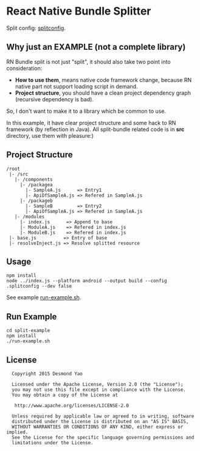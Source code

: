 # React Native Bundle Splitter

Split config: [splitconfig](./split-example/.splitconfig).

## Why just an EXAMPLE (not a complete library)

RN Bundle split is not just "split", it should also take two point into consideration:

- **How to use them**, means native code framework change, because RN native part not support loading script in demand.
- **Project structure**, you should have a clean project dependency graph (recursive dependency is bad).

So, I don't want to make it to a library which be common to use.
 
In this example, it have clear project structure and some hack to RN framework (by reflection in Java). All split-bundle related code is in **src** directory, use them with pleasure:)

## Project Structure

```
/root
 |- /src
   |- /components
     |- /packagea
       |- SampleA.js      => Entry1
       |- ApiOfSampleA.js => Refered in SampleA.js
     |- /packageb
       |- SampleB         => Entry2
       |- ApiOfSampleA.js => Refered in SampleA.js
   |- /modules 
     |- index.js      => Append to base
     |- ModuleA.js    => Refered in index.js
     |- ModuleB.js    => Refered in index.js
 |- base.js          => Entry of base
 |- resolveInject.js => Resolve splitted resource
```

## Usage

```
npm install
node ../index.js --platform android --output build --config .splitconfig --dev false
```
See example [run-example.sh](./split-example/run-example.sh).

## Run Example

```
cd split-example
npm install
./run-example.sh
```

## License

```
  Copyright 2015 Desmond Yao
  
  Licensed under the Apache License, Version 2.0 (the "License");
  you may not use this file except in compliance with the License.
  You may obtain a copy of the License at
  
   http://www.apache.org/licenses/LICENSE-2.0
  
  Unless required by applicable law or agreed to in writing, software
  distributed under the License is distributed on an "AS IS" BASIS,
  WITHOUT WARRANTIES OR CONDITIONS OF ANY KIND, either express or implied.
  See the License for the specific language governing permissions and
  limitations under the License.
```


